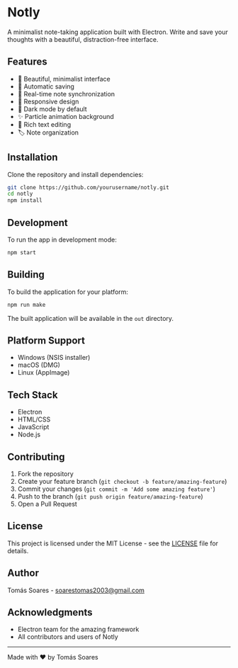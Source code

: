 # Notly

A minimalist note-taking application built with Electron. Write and save your thoughts with a beautiful, distraction-free interface.


## Features

- 🌟 Beautiful, minimalist interface
- 💾 Automatic saving
- 🔄 Real-time note synchronization
- 📱 Responsive design
- 🌙 Dark mode by default
- ✨ Particle animation background
- 📝 Rich text editing
- 🏷️ Note organization

## Installation

Clone the repository and install dependencies:

```bash
git clone https://github.com/yourusername/notly.git
cd notly
npm install
```

## Development

To run the app in development mode:

```bash
npm start
```

## Building

To build the application for your platform:

```bash
npm run make
```

The built application will be available in the `out` directory.

## Platform Support

- Windows (NSIS installer)
- macOS (DMG)
- Linux (AppImage)

## Tech Stack

- Electron
- HTML/CSS
- JavaScript
- Node.js

## Contributing

1. Fork the repository
2. Create your feature branch (`git checkout -b feature/amazing-feature`)
3. Commit your changes (`git commit -m 'Add some amazing feature'`)
4. Push to the branch (`git push origin feature/amazing-feature`)
5. Open a Pull Request

## License

This project is licensed under the MIT License - see the [LICENSE](LICENSE) file for details.

## Author

Tomás Soares - [soarestomas2003@gmail.com](mailto:soarestomas2003@gmail.com)

## Acknowledgments

- Electron team for the amazing framework
- All contributors and users of Notly

---

Made with ❤️ by Tomás Soares
